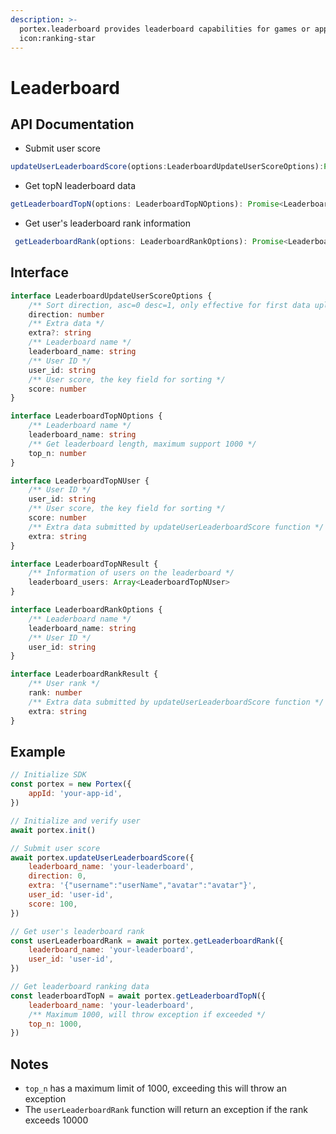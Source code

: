 ```yaml
---
description: >-
  portex.leaderboard provides leaderboard capabilities for games or applications
  icon:ranking-star
---
```


# Leaderboard

## API Documentation

- Submit user score

```typescript
updateUserLeaderboardScore(options:LeaderboardUpdateUserScoreOptions):Promise<void>

```

- Get topN leaderboard data

```typescript
getLeaderboardTopN(options: LeaderboardTopNOptions): Promise<LeaderboardTopNResult>

```

- Get user's leaderboard rank information

```typescript
 getLeaderboardRank(options: LeaderboardRankOptions): Promise<LeaderboardRankResult>
```

## Interface

```typescript
interface LeaderboardUpdateUserScoreOptions {
	/** Sort direction, asc=0 desc=1, only effective for first data upload */
	direction: number
	/** Extra data */
	extra?: string
	/** Leaderboard name */
	leaderboard_name: string
	/** User ID */
	user_id: string
	/** User score, the key field for sorting */
	score: number
}

interface LeaderboardTopNOptions {
	/** Leaderboard name */
	leaderboard_name: string
	/** Get leaderboard length, maximum support 1000 */
	top_n: number
}

interface LeaderboardTopNUser {
	/** User ID */
	user_id: string
	/** User score, the key field for sorting */
	score: number
	/** Extra data submitted by updateUserLeaderboardScore function */
	extra: string
}

interface LeaderboardTopNResult {
	/** Information of users on the leaderboard */
	leaderboard_users: Array<LeaderboardTopNUser>
}

interface LeaderboardRankOptions {
	/** Leaderboard name */
	leaderboard_name: string
	/** User ID */
	user_id: string
}

interface LeaderboardRankResult {
	/** User rank */
	rank: number
	/** Extra data submitted by updateUserLeaderboardScore function */
	extra: string
}
```

## Example

```javascript
// Initialize SDK
const portex = new Portex({
	appId: 'your-app-id',
})

// Initialize and verify user
await portex.init()

// Submit user score
await portex.updateUserLeaderboardScore({
	leaderboard_name: 'your-leaderboard',
	direction: 0,
	extra: '{"username":"userName","avatar":"avatar"}',
	user_id: 'user-id',
	score: 100,
})

// Get user's leaderboard rank
const userLeaderboardRank = await portex.getLeaderboardRank({
	leaderboard_name: 'your-leaderboard',
	user_id: 'user-id',
})

// Get leaderboard ranking data
const leaderboardTopN = await portex.getLeaderboardTopN({
	leaderboard_name: 'your-leaderboard',
	/** Maximum 1000, will throw exception if exceeded */
	top_n: 1000,
})
```

## Notes

- `top_n` has a maximum limit of 1000, exceeding this will throw an exception
- The `userLeaderboardRank` function will return an exception if the rank exceeds 10000
